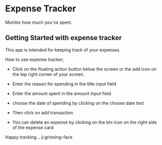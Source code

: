 # Expense Tracker

Monitor how much you've spent.

## Getting Started with expense tracker

This app is intended for keeping track of your
expenses. 

How to use expense tracker;

- Click on the floating action button below the screen or the add icon on the top right corner of your screen.

- Enter the reason for spending in the title input field

- Enter the amount spent in the amount input field

- choose the date of spending by clicking on the choose date text

- Then click on add transaction

- You can delete an expense by clicking on the bin icon on the right side of the expense card

Happy tracking... ji:grinning-face


